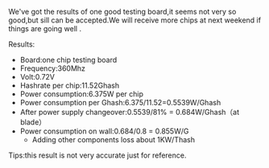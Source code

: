
We've got the results of one good testing board,it seems not very so good,but sill can be accepted.We will receive more chips at next weekend if things are going well .

Results:

- Board:one chip testing board
- Frequency:360Mhz
- Volt:0.72V
- Hashrate per chip:11.52Ghash
- Power consumption:6.375W per chip
- Power consumption per Ghash:6.375/11.52=0.5539W/Ghash
- After power supply changeover:0.5539/81% = 0.684W/Ghash（at blade）
- Power consumption on wall:0.684/0.8 = 0.855W/G
	- Adding other components loss about 1KW/Thash

Tips:this result is not very accurate just for reference.

